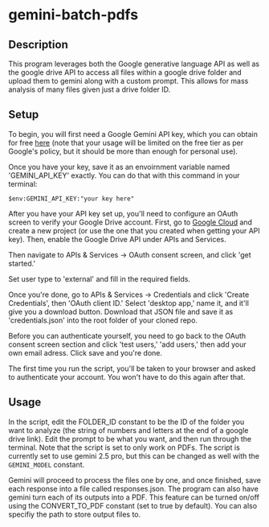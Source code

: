 # gemini-batch-pdfs
## Description
This program leverages both the Google generative language API as well as the google drive API to access all files within a google drive folder and upload them to gemini along with a custom prompt. This allows for mass analysis of many files given just a drive folder ID.

## Setup
To begin, you will first need a Google Gemini API key, which you can obtain for free [here](https://aistudio.google.com/app/apikey) (note that your usage will be limited on the free tier as per Google's policy, but it should be more than enough for personal use).

Once you have your key, save it as an envoirnment variable named 'GEMINI_API_KEY' exactly. You can do that with this command in your terminal:

`$env:GEMINI_API_KEY:"your key here"`


After you have your API key set up, you'll need to configure an OAuth screen to verify your Google Drive account. First, go to [Google Cloud](console.cloud.google.com) and create a new project (or use the one that you created when getting your API key). Then, enable the Google Drive API under APIs and Services.

Then navigate to APIs & Services -> OAuth consent screen, and click 'get started.'

Set user type to 'external' and fill in the required fields.

Once you're done, go to APIs & Services -> Credentials and click 'Create Credentials', then 'OAuth client ID.' Select 'desktop app,' name it, and it'll give you a download button. Download that JSON file and save it as 'credentials.json' into the root folder of your cloned repo.

Before you can authenticate yourself, you need to go back to the OAuth consent screen section and click 'test users,' 'add users,' then add your own email adress. Click save and you're done.

The first time you run the script, you'll be taken to your browser and asked to authenticate your account. You won't have to do this again after that.

## Usage

In the script, edit the FOLDER_ID constant to be the ID of the folder you want to analyze (the string of numbers and letters at the end of a google drive link). Edit the prompt to be what you want, and then run through the terminal. Note that the script is set to only work on PDFs. The script is currently set to use gemini 2.5 pro, but this can be changed as well with the `GEMINI_MODEL` constant.

Gemini will proceed to process the files one by one, and once finished, save each response into a file called responses.json. The program can also have gemini turn each of its outputs into a PDF. This feature can be turned on/off using the CONVERT_TO_PDF constant (set to true by default). You can also specifiy the path to store output files to.
